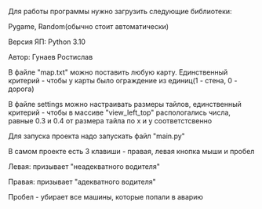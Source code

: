 Для работы программы нужно загрузить следующие библиотеки:

Pygame, Random(обычно стоит автоматически)

Версия ЯП: Python 3.10

Автор: Гунаев Ростислав

В файле "map.txt" можно поставить любую карту. Единственный критерий - чтобы у карты было ограждение из единиц(1 - стена, 0 - дорога)

В файле settings можно настраивать размеры тайлов, единственный критерий - чтобы в массиве "view_left_top" распологались числа, равные 0.3 и 0.4 от размера тайла по х и у соответстсвенно

Для запуска проекта надо запускать файл "main.py"

В самом проекте есть 3 клавиши - правая, левая кнопка мыши и пробел

Левая: призывает "неадекватного водителя"

Правая: призывает "адекватного водителя"

Пробел - убирает все машины, которые попали в аварию
